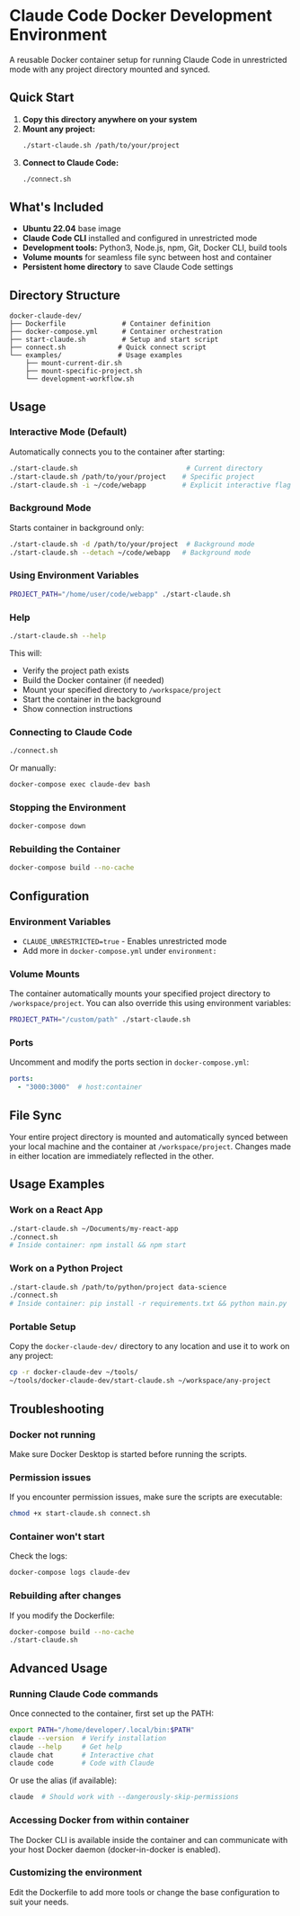 # Claude Code Docker Development Environment

A reusable Docker container setup for running Claude Code in unrestricted mode with any project directory mounted and synced.

## Quick Start

1. **Copy this directory anywhere on your system**
2. **Mount any project:**
   ```bash
   ./start-claude.sh /path/to/your/project
   ```
3. **Connect to Claude Code:**
   ```bash
   ./connect.sh
   ```

## What's Included

- **Ubuntu 22.04** base image
- **Claude Code CLI** installed and configured in unrestricted mode
- **Development tools:** Python3, Node.js, npm, Git, Docker CLI, build tools
- **Volume mounts** for seamless file sync between host and container
- **Persistent home directory** to save Claude Code settings

## Directory Structure

```
docker-claude-dev/
├── Dockerfile              # Container definition
├── docker-compose.yml      # Container orchestration
├── start-claude.sh         # Setup and start script
├── connect.sh             # Quick connect script
└── examples/              # Usage examples
    ├── mount-current-dir.sh
    ├── mount-specific-project.sh
    └── development-workflow.sh
```

## Usage

### Interactive Mode (Default)
Automatically connects you to the container after starting:
```bash
./start-claude.sh                           # Current directory
./start-claude.sh /path/to/your/project    # Specific project
./start-claude.sh -i ~/code/webapp         # Explicit interactive flag
```

### Background Mode
Starts container in background only:
```bash
./start-claude.sh -d /path/to/your/project  # Background mode
./start-claude.sh --detach ~/code/webapp   # Background mode
```

### Using Environment Variables
```bash
PROJECT_PATH="/home/user/code/webapp" ./start-claude.sh
```

### Help
```bash
./start-claude.sh --help
```

This will:
- Verify the project path exists
- Build the Docker container (if needed)
- Mount your specified directory to `/workspace/project`
- Start the container in the background
- Show connection instructions

### Connecting to Claude Code
```bash
./connect.sh
```
Or manually:
```bash
docker-compose exec claude-dev bash
```

### Stopping the Environment
```bash
docker-compose down
```

### Rebuilding the Container
```bash
docker-compose build --no-cache
```

## Configuration

### Environment Variables
- `CLAUDE_UNRESTRICTED=true` - Enables unrestricted mode
- Add more in `docker-compose.yml` under `environment:`

### Volume Mounts
The container automatically mounts your specified project directory to `/workspace/project`. You can also override this using environment variables:

```bash
PROJECT_PATH="/custom/path" ./start-claude.sh
```

### Ports
Uncomment and modify the ports section in `docker-compose.yml`:
```yaml
ports:
  - "3000:3000"  # host:container
```

## File Sync

Your entire project directory is mounted and automatically synced between your local machine and the container at `/workspace/project`. Changes made in either location are immediately reflected in the other.

## Usage Examples

### Work on a React App
```bash
./start-claude.sh ~/Documents/my-react-app
./connect.sh
# Inside container: npm install && npm start
```

### Work on a Python Project
```bash
./start-claude.sh /path/to/python/project data-science
./connect.sh  
# Inside container: pip install -r requirements.txt && python main.py
```

### Portable Setup
Copy the `docker-claude-dev/` directory to any location and use it to work on any project:
```bash
cp -r docker-claude-dev ~/tools/
~/tools/docker-claude-dev/start-claude.sh ~/workspace/any-project
```

## Troubleshooting

### Docker not running
Make sure Docker Desktop is started before running the scripts.

### Permission issues
If you encounter permission issues, make sure the scripts are executable:
```bash
chmod +x start-claude.sh connect.sh
```

### Container won't start
Check the logs:
```bash
docker-compose logs claude-dev
```

### Rebuilding after changes
If you modify the Dockerfile:
```bash
docker-compose build --no-cache
./start-claude.sh
```

## Advanced Usage

### Running Claude Code commands
Once connected to the container, first set up the PATH:
```bash
export PATH="/home/developer/.local/bin:$PATH"
claude --version  # Verify installation
claude --help     # Get help
claude chat       # Interactive chat
claude code       # Code with Claude
```

Or use the alias (if available):
```bash
claude  # Should work with --dangerously-skip-permissions
```

### Accessing Docker from within container
The Docker CLI is available inside the container and can communicate with your host Docker daemon (docker-in-docker is enabled).

### Customizing the environment
Edit the Dockerfile to add more tools or change the base configuration to suit your needs.